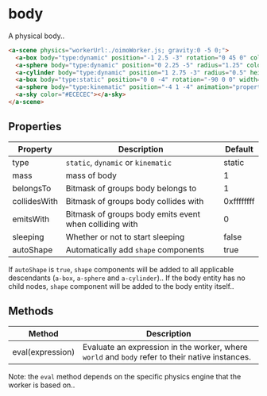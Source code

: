 # body

A physical body..

```html
<a-scene physics="workerUrl:./oimoWorker.js; gravity:0 -5 0;">
  <a-box body="type:dynamic" position="-1 2.5 -3" rotation="0 45 0" color="#4CC3D9"></a-box>
  <a-sphere body="type:dynamic" position="0 2.25 -5" radius="1.25" color="#EF2D5E"></a-sphere>
  <a-cylinder body="type:dynamic" position="1 2.75 -3" radius="0.5" height="1.5" color="#FFC65D"></a-cylinder>
  <a-box body="type:static" position="0 0 -4" rotation="-90 0 0" width="4" height="4" depth="0.0625" color="#7BC8A4"></a-box>
  <a-sphere body="type:kinematic" position="-4 1 -4" animation="property:position; to:4 1 -4; dir:alternate; loop:true; easing:linear; dur:10000;"></a-sphere>
  <a-sky color="#ECECEC"></a-sky>
</a-scene>
```


## Properties

| Property     | Description                                            | Default    |
| ------------ | ------------------------------------------------------ | ---------- |
| type         | `static`, `dynamic` or `kinematic`                     | static     |
| mass         | mass of body                                           | 1          |
| belongsTo    | Bitmask of groups body belongs to                      | 1          |
| collidesWith | Bitmask of groups body collides with                   | 0xffffffff |
| emitsWith    | Bitmask of groups body emits event when colliding with | 0          |
| sleeping     | Whether or not to start sleeping                       | false      |
| autoShape    | Automatically add `shape` components                   | true       |

If `autoShape` is `true`, `shape` components will be added to all applicable descendants (`a-box`, `a-sphere` and `a-cylinder`).. If the body entity has no child nodes, `shape` component will be added to the body entity itself..


## Methods

| Method           | Description                                                                                     |
| ---------------- | ----------------------------------------------------------------------------------------------- |
| eval(expression) | Evaluate an expression in the worker, where `world` and `body` refer to their native instances. |

Note: the `eval` method depends on the specific physics engine that the worker is based on..

